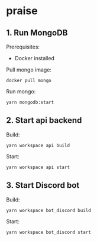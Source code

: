 # praise

## 1. Run MongoDB

Prerequisites:

- Docker installed

Pull mongo image:

```
docker pull mongo
```

Run mongo:

```
yarn mongodb:start
```

## 2. Start api backend

Build:

```
yarn workspace api build
```

Start:

```
yarn workspace api start
```

## 3. Start Discord bot

Build:

```
yarn workspace bot_discord build
```

Start:

```
yarn workspace bot_discord start
```
